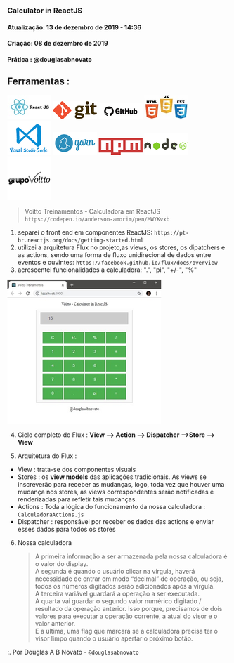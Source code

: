 ### Calculator in ReactJS

#### Atualização: 13 de dezembro de 2019 - 14:36
#### Criação: 08 de dezembro de 2019
#### Prática : @douglasabnovato

## Ferramentas : 

![ReactJS](/images/logo-reactjs.jpg)
![Git](/images/logo-git.png)
![Github](/images/logo-github.png)
![HTML/CSS/Javascript](/images/logo-html-css-js.jpeg)
![VSCode](/images/logo-VSCode.png)
![Yarn](/images/logo-yarn.png)
![NPM](/images/logo-npm.png)
![Nodejs](/images/logo-nodejs.png) 
![Voitto-Treinamentos](/images/logo-voitto.png) 

> Voitto Treinamentos - Calculadora em ReactJS <br/>
> `https://codepen.io/anderson-amorim/pen/MWYKvxb`
1. separei o front end em componentes ReactJS: `https://pt-br.reactjs.org/docs/getting-started.html`
2. utilizei a arquitetura Flux no projeto,as views, os stores, os dipatchers e as actions, sendo uma forma de fluxo unidirecional de dados entre eventos e ouvintes: `https://facebook.github.io/flux/docs/overview`
3. acrescentei funcionalidades a calculadora: ".", "pi", "+/-", "%"

![Frontend-Calculator](/images/frontend-calculator.jpg)

4. Ciclo completo do Flux : **View –> Action –> Dispatcher –>Store –> View**

5. Arquitetura do Flux :
- View : trata-se dos componentes visuais
- Stores : os **view models** das aplicações tradicionais. As views se inscreverão para receber as mudanças, logo, toda vez que houver uma mudança nos stores, as views correspondentes serão notificadas e renderizadas para refletir tais mudanças.
- Actions : Toda a lógica do funcionamento da nossa calculadora : `CalculadoraActions.js`
- Dispatcher : responsável por receber os dados das actions e enviar esses dados para todos os stores

6. Nossa calculadora
    > A primeira informação a ser armazenada pela nossa calculadora é o valor do display. <br/> 
    > A segunda é quando o usuário clicar na vírgula, haverá necessidade de entrar em modo “decimal” de operação, ou seja, todos os números digitados serão adicionados após a vírgula. <br/> 
    > A terceira variável guardará a operação a ser executada. <br/> 
    > A quarta vai guardar o segundo valor numérico digitado / resultado da operação anterior. Isso porque, precisamos de dois valores para executar a operação corrente, a atual do visor e o valor anterior. <br/>
    > E a última, uma flag que marcará se a calculadora precisa ter o visor limpo quando o usuário apertar o próximo botão.

:. Por Douglas A B Novato - `@douglasabnovato`